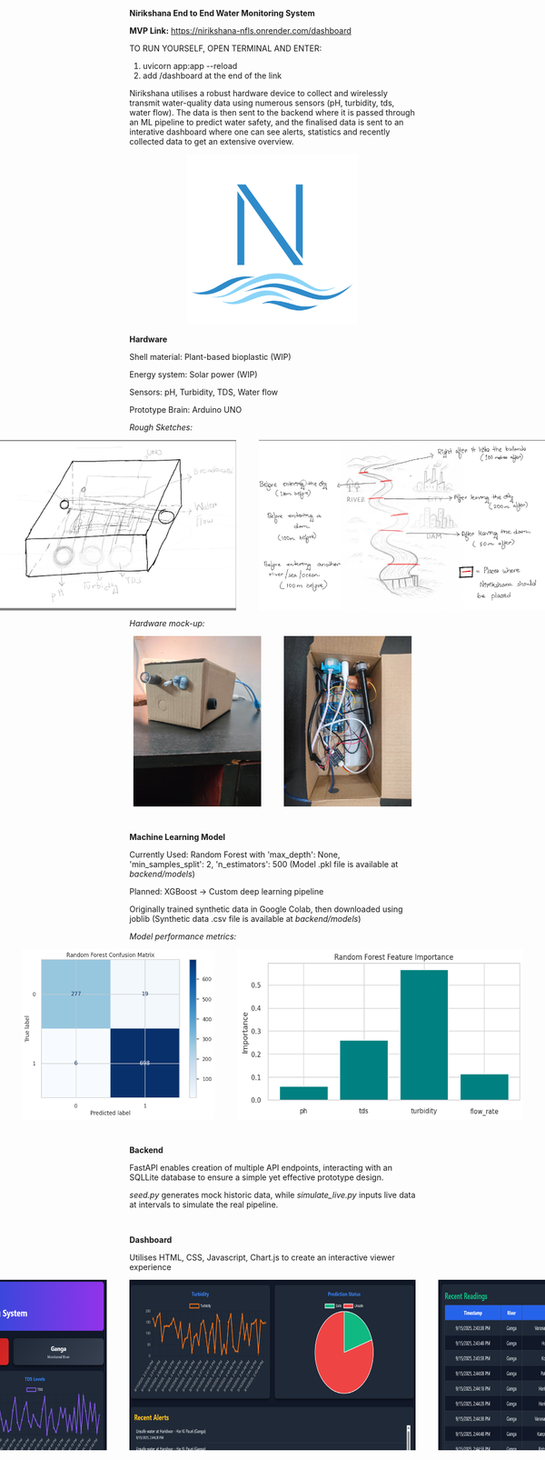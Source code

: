 **Nirikshana End to End Water Monitoring System**

**MVP Link:** https://nirikshana-nfls.onrender.com/dashboard

TO RUN YOURSELF, OPEN TERMINAL AND ENTER: 

1. uvicorn app:app --reload
2. add /dashboard at the end of the link

Nirikshana utilises a robust hardware device to collect and wirelessly transmit water-quality data using numerous sensors (pH, turbidity, tds, water flow). 
The data is then sent to the backend where it is passed through an ML pipeline to predict water safety, and the finalised data is sent to an interative dashboard 
where one can see alerts, statistics and recently collected data to get an extensive overview. 

<p align="center">
  <img src="images/Nirikshana.png" alt="Nirikshana logo" height="300" width="auto" />
</p>


**Hardware**

Shell material: Plant-based bioplastic (WIP)

Energy system: Solar power (WIP)

Sensors: pH, Turbidity, TDS, Water flow

Prototype Brain: Arduino UNO

*Rough Sketches:*

<p style="display: flex; gap: 40px; justify-content: center;">
  <img src="images/hw_rough_sketch.jpeg" alt="Nirikshana hardware sketch" height="300" style="width: auto;" />
  <img src="images/unit_dist_sketch.jpeg" alt="Nirikshana distribution sketch" height="300" style="width: auto;" />
</p>

*Hardware mock-up:*

<p style="display: flex; gap: 40px; justify-content: center;">
  <img src="images/hw_proto_rough.jpeg" alt="hw proto" height="300" style="width: auto;" />
  <img src="images/hw_proto_rough_inside.jpeg" alt="hw proto inside" height="300" style="width: auto;" />
</p>

<br>

**Machine Learning Model**

Currently Used: Random Forest with 'max_depth': None, 'min_samples_split': 2, 'n_estimators': 500 (Model .pkl file is available at *backend/models*)

Planned: XGBoost -> Custom deep learning pipeline

Originally trained synthetic data in Google Colab, then downloaded using joblib (Synthetic data .csv file is available at *backend/models*)

*Model performance metrics:*

<p style="display: flex; gap: 40px; justify-content: center;">
  <img src="images/rf_cf.png" alt="cf" height="300" style="width: auto;" />
  <img src="images/rf_imp.png" alt="imp" height="300" style="width: auto;" />
</p>

<br>

**Backend**

FastAPI enables creation of multiple API endpoints, interacting with an SQLLite database to ensure a simple yet effective prototype design.

*seed.py* generates mock historic data, while *simulate_live.py* inputs live data at intervals to simulate the real pipeline.

<br>

**Dashboard**

Utilises HTML, CSS, Javascript, Chart.js to create an interactive viewer experience

<p style="display: flex; gap: 40px; justify-content: center;">
  <img src="images/niri_dash_1.png" alt="1" height="300" style="width: auto;" />
  <img src="images/niri_dash_2.png" alt="2" height="300" style="width: auto;" />
  <img src="images/niri_dash_3.png" alt="3" height="300" style="width: auto;" />
</p>
